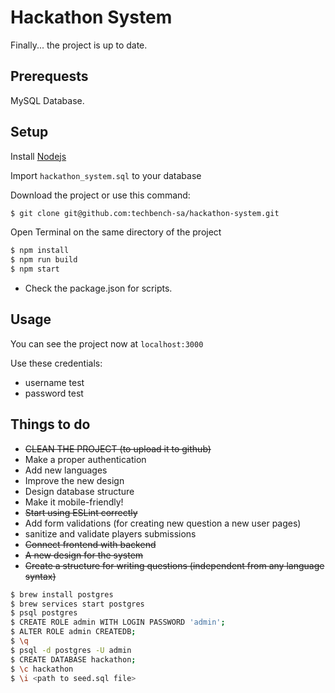 # Hackathon System

Finally... the project is up to date.

## Prerequests

MySQL Database.

## Setup

Install [Nodejs](http://nodejs.org)

Import `hackathon_system.sql` to your database

Download the project or use this command:

```bash
$ git clone git@github.com:techbench-sa/hackathon-system.git
```

Open Terminal on the same directory of the project

```bash
$ npm install
$ npm run build
$ npm start
```

- Check the package.json for scripts.

## Usage

You can see the project now at `localhost:3000`

Use these credentials:

- username test
- password test

## Things to do

- ~~CLEAN THE PROJECT (to upload it to github)~~
- Make a proper authentication
- Add new languages
- Improve the new design
- Design database structure
- Make it mobile-friendly!
- ~~Start using ESLint correctly~~
- Add form validations (for creating new question a new user pages)
- sanitize and validate players submissions
- ~~Connect frontend with backend~~
- ~~A new design for the system~~
- ~~Create a structure for writing questions (independent from any language syntax)~~

```bash
$ brew install postgres
$ brew services start postgres
$ psql postgres
$ CREATE ROLE admin WITH LOGIN PASSWORD 'admin';
$ ALTER ROLE admin CREATEDB;
$ \q
$ psql -d postgres -U admin
$ CREATE DATABASE hackathon;
$ \c hackathon
$ \i <path to seed.sql file>
```
